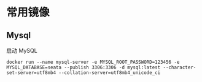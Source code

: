 # 常用镜像

## Mysql

启动 MySQL

```shell
docker run --name mysql-server -e MYSQL_ROOT_PASSWORD=123456 -e MYSQL_DATABASE=seata --publish 3306:3306 -d mysql:latest --character-set-server=utf8mb4 --collation-server=utf8mb4_unicode_ci
```

